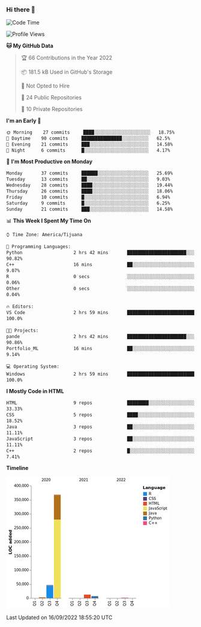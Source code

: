 ### Hi there 👋

<!--START_SECTION:waka-->
![Code Time](http://img.shields.io/badge/Code%20Time-110%20hrs%2017%20mins-blue)

![Profile Views](http://img.shields.io/badge/Profile%20Views-0-blue)

**🐱 My GitHub Data** 

> 🏆 66 Contributions in the Year 2022
 > 
> 📦 181.5 kB Used in GitHub's Storage 
 > 
> 🚫 Not Opted to Hire
 > 
> 📜 24 Public Repositories 
 > 
> 🔑 10 Private Repositories  
 > 
**I'm an Early 🐤** 

```text
🌞 Morning    27 commits     ████░░░░░░░░░░░░░░░░░░░░░   18.75% 
🌆 Daytime    90 commits     ███████████████░░░░░░░░░░   62.5% 
🌃 Evening    21 commits     ███░░░░░░░░░░░░░░░░░░░░░░   14.58% 
🌙 Night      6 commits      █░░░░░░░░░░░░░░░░░░░░░░░░   4.17%

```
📅 **I'm Most Productive on Monday** 

```text
Monday       37 commits     ██████░░░░░░░░░░░░░░░░░░░   25.69% 
Tuesday      13 commits     ██░░░░░░░░░░░░░░░░░░░░░░░   9.03% 
Wednesday    28 commits     ████░░░░░░░░░░░░░░░░░░░░░   19.44% 
Thursday     26 commits     ████░░░░░░░░░░░░░░░░░░░░░   18.06% 
Friday       10 commits     █░░░░░░░░░░░░░░░░░░░░░░░░   6.94% 
Saturday     9 commits      █░░░░░░░░░░░░░░░░░░░░░░░░   6.25% 
Sunday       21 commits     ███░░░░░░░░░░░░░░░░░░░░░░   14.58%

```


📊 **This Week I Spent My Time On** 

```text
⌚︎ Time Zone: America/Tijuana

💬 Programming Languages: 
Python                   2 hrs 42 mins       ██████████████████████░░░   90.82% 
C++                      16 mins             ██░░░░░░░░░░░░░░░░░░░░░░░   9.07% 
R                        0 secs              ░░░░░░░░░░░░░░░░░░░░░░░░░   0.06% 
Other                    0 secs              ░░░░░░░░░░░░░░░░░░░░░░░░░   0.04%

🔥 Editors: 
VS Code                  2 hrs 59 mins       █████████████████████████   100.0%

🐱‍💻 Projects: 
pande                    2 hrs 42 mins       ██████████████████████░░░   90.86% 
Portfolio_ML             16 mins             ██░░░░░░░░░░░░░░░░░░░░░░░   9.14%

💻 Operating System: 
Windows                  2 hrs 59 mins       █████████████████████████   100.0%

```

**I Mostly Code in HTML** 

```text
HTML                     9 repos             ████████░░░░░░░░░░░░░░░░░   33.33% 
CSS                      5 repos             ████░░░░░░░░░░░░░░░░░░░░░   18.52% 
Java                     3 repos             ██░░░░░░░░░░░░░░░░░░░░░░░   11.11% 
JavaScript               3 repos             ██░░░░░░░░░░░░░░░░░░░░░░░   11.11% 
C++                      2 repos             █░░░░░░░░░░░░░░░░░░░░░░░░   7.41%

```


**Timeline**

![Chart not found](https://raw.githubusercontent.com/Aarushi-Pandey/Aarushi-Pandey/main/charts/bar_graph.png) 


 Last Updated on 16/09/2022 18:55:20 UTC
<!--END_SECTION:waka-->
